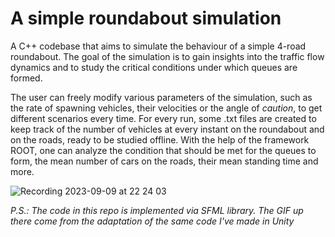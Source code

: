# A simple roundabout simulation

A C++ codebase that aims to simulate the behaviour of a simple 4-road roundabout. The goal of the simulation is to gain insights 
into the traffic flow dynamics and to study the critical conditions under which queues are formed. 

The user can freely modify various parameters of the simulation, such as the rate of spawning vehicles, their velocities or
the angle of _caution_, to get different scenarios every time. For every run, some .txt files are created to keep track of 
the number of vehicles at every instant on the roundabout and on the roads, ready to be studied offline.
With the help of the framework ROOT, one can analyze the condition that should be met for the queues to form, the mean number of cars on the roads, their mean standing time and more.


![Recording 2023-09-09 at 22 24 03](https://github.com/lorenzorizzi17/RoundaboutAnalysis/assets/102590961/be589bbe-5217-461d-b71d-651df605f64e)

_P.S.: The code in this repo is implemented via SFML library. The GIF up there come from the adaptation of the same code I've made in Unity_